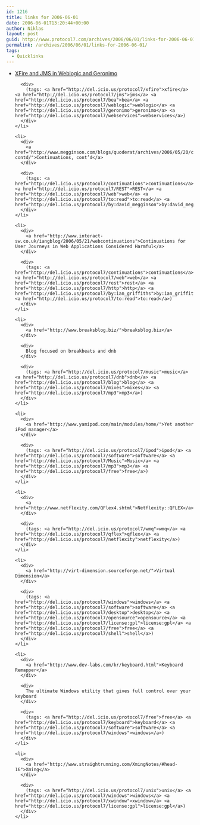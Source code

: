 ```yaml
---
id: 1216
title: links for 2006-06-01
date: 2006-06-01T13:20:44+00:00
author: Niklas
layout: post
guid: http://www.protocol7.com/archives/2006/06/01/links-for-2006-06-01/
permalink: /archives/2006/06/01/links-for-2006-06-01/
tags:
  - Quicklinks
---
```

<div class='microid-7a1b87eff6a17cafc9054157bbefabcbc2a690d5'>
  <ul>
    <li>
      <div>
        <a href="http://datsystems.dnsalias.com/dokuwiki/doku.php?id=xfire">XFire and JMS in Weblogic and Geronimo</a>
      </div>
      
      <div>
        (tags: <a href="http://del.icio.us/protocol7/xfire">xfire</a> <a href="http://del.icio.us/protocol7/jms">jms</a> <a href="http://del.icio.us/protocol7/bea">bea</a> <a href="http://del.icio.us/protocol7/weblogic">weblogic</a> <a href="http://del.icio.us/protocol7/geronimo">geronimo</a> <a href="http://del.icio.us/protocol7/webservices">webservices</a>)
      </div>
    </li>
    
    <li>
      <div>
        <a href="http://www.megginson.com/blogs/quoderat/archives/2006/05/20/continuations-contd/">Continuations, cont’d</a>
      </div>
      
      <div>
        (tags: <a href="http://del.icio.us/protocol7/continuations">continuations</a> <a href="http://del.icio.us/protocol7/REST">REST</a> <a href="http://del.icio.us/protocol7/web">web</a> <a href="http://del.icio.us/protocol7/to:read">to:read</a> <a href="http://del.icio.us/protocol7/by:david_megginson">by:david_megginson</a>)
      </div>
    </li>
    
    <li>
      <div>
        <a href="http://www.interact-sw.co.uk/iangblog/2006/05/21/webcontinuations">Continuations for User Journeys in Web Applications Considered Harmful</a>
      </div>
      
      <div>
        (tags: <a href="http://del.icio.us/protocol7/continuations">continuations</a> <a href="http://del.icio.us/protocol7/web">web</a> <a href="http://del.icio.us/protocol7/rest">rest</a> <a href="http://del.icio.us/protocol7/http">http</a> <a href="http://del.icio.us/protocol7/by:ian_griffiths">by:ian_griffiths</a> <a href="http://del.icio.us/protocol7/to:read">to:read</a>)
      </div>
    </li>
    
    <li>
      <div>
        <a href="http://www.breaksblog.biz/">breaksblog.biz</a>
      </div>
      
      <div>
        Blog focused on breakbeats and dnb
      </div>
      
      <div>
        (tags: <a href="http://del.icio.us/protocol7/music">music</a> <a href="http://del.icio.us/protocol7/dnb">dnb</a> <a href="http://del.icio.us/protocol7/blog">blog</a> <a href="http://del.icio.us/protocol7/mixes">mixes</a> <a href="http://del.icio.us/protocol7/mp3">mp3</a>)
      </div>
    </li>
    
    <li>
      <div>
        <a href="http://www.yamipod.com/main/modules/home/">Yet another iPod manager</a>
      </div>
      
      <div>
        (tags: <a href="http://del.icio.us/protocol7/ipod">ipod</a> <a href="http://del.icio.us/protocol7/software">software</a> <a href="http://del.icio.us/protocol7/Music">Music</a> <a href="http://del.icio.us/protocol7/mp3">mp3</a> <a href="http://del.icio.us/protocol7/free">free</a>)
      </div>
    </li>
    
    <li>
      <div>
        <a href="http://www.netflexity.com/QFlex4.shtml">Netflexity::QFLEX</a>
      </div>
      
      <div>
        (tags: <a href="http://del.icio.us/protocol7/wmq">wmq</a> <a href="http://del.icio.us/protocol7/qflex">qflex</a> <a href="http://del.icio.us/protocol7/netflexity">netflexity</a>)
      </div>
    </li>
    
    <li>
      <div>
        <a href="http://virt-dimension.sourceforge.net/">Virtual Dimension</a>
      </div>
      
      <div>
        (tags: <a href="http://del.icio.us/protocol7/windows">windows</a> <a href="http://del.icio.us/protocol7/software">software</a> <a href="http://del.icio.us/protocol7/desktop">desktop</a> <a href="http://del.icio.us/protocol7/opensource">opensource</a> <a href="http://del.icio.us/protocol7/license:gpl">license:gpl</a> <a href="http://del.icio.us/protocol7/free">free</a> <a href="http://del.icio.us/protocol7/shell">shell</a>)
      </div>
    </li>
    
    <li>
      <div>
        <a href="http://www.dev-labs.com/kr/keyboard.html">Keyboard Remapper</a>
      </div>
      
      <div>
        The ultimate Windows utility that gives full control over your keyboard
      </div>
      
      <div>
        (tags: <a href="http://del.icio.us/protocol7/free">free</a> <a href="http://del.icio.us/protocol7/keyboard">keyboard</a> <a href="http://del.icio.us/protocol7/software">software</a> <a href="http://del.icio.us/protocol7/windows">windows</a>)
      </div>
    </li>
    
    <li>
      <div>
        <a href="http://www.straightrunning.com/XmingNotes/#head-16">Xming</a>
      </div>
      
      <div>
        (tags: <a href="http://del.icio.us/protocol7/unix">unix</a> <a href="http://del.icio.us/protocol7/windows">windows</a> <a href="http://del.icio.us/protocol7/xwindow">xwindow</a> <a href="http://del.icio.us/protocol7/license:gpl">license:gpl</a>)
      </div>
    </li>
  </ul>
</div>